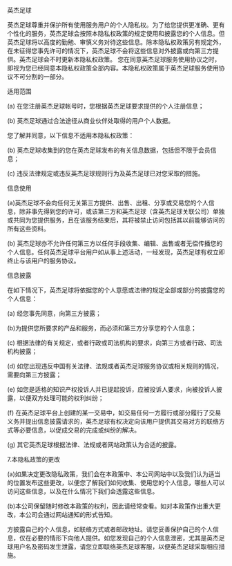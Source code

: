 英杰足球

英杰足球尊重并保护所有使用服务用户的个人隐私权。为了给您提供更准确、更有个性化的服务，英杰足球会按照本隐私权政策的规定使用和披露您的个人信息。但英杰足球将以高度的勤勉、审慎义务对待这些信息。除本隐私权政策另有规定外，在未征得您事先许可的情况下，英杰足球不会将这些信息对外披露或向第三方提供。英杰足球会不时更新本隐私权政策。 您在同意英杰足球服务使用协议之时，即视为您已经同意本隐私权政策全部内容。本隐私权政策属于英杰足球服务使用协议不可分割的一部分。

适用范围

(a) 在您注册英杰足球帐号时，您根据英杰足球要求提供的个人注册信息；

(b) 英杰足球通过合法途径从商业伙伴处取得的用户个人数据。

您了解并同意，以下信息不适用本隐私权政策：

(b) 英杰足球收集到的您在英杰足球发布的有关信息数据，包括但不限于会员信息；

(c) 违反法律规定或违反英杰足球规则行为及英杰足球已对您采取的措施。

信息使用

(a)英杰足球不会向任何无关第三方提供、出售、出租、分享或交易您的个人信息，除非事先得到您的许可，或该第三方和英杰足球（含英杰足球关联公司）单独或共同为您提供服务，且在该服务结束后，其将被禁止访问包括其以前能够访问的所有这些资料。

(b) 英杰足球亦不允许任何第三方以任何手段收集、编辑、出售或者无偿传播您的个人信息。任何英杰足球平台用户如从事上述活动，一经发现，英杰足球有权立即终止与该用户的服务协议。

信息披露

在如下情况下，英杰足球将依据您的个人意愿或法律的规定全部或部分的披露您的个人信息：

(a) 经您事先同意，向第三方披露；

(b)为提供您所要求的产品和服务，而必须和第三方分享您的个人信息；

(c) 根据法律的有关规定，或者行政或司法机构的要求，向第三方或者行政、司法机构披露；

(d) 如您出现违反中国有关法律、法规或者英杰足球服务协议或相关规则的情况，需要向第三方披露；

(e) 如您是适格的知识产权投诉人并已提起投诉，应被投诉人要求，向被投诉人披露，以便双方处理可能的权利纠纷；

(f) 在英杰足球平台上创建的某一交易中，如交易任何一方履行或部分履行了交易义务并提出信息披露请求的，英杰足球有权决定向该用户提供其交易对方的联络方式等必要信息，以促成交易的完成或纠纷的解决。

(g) 其它英杰足球根据法律、法规或者网站政策认为合适的披露。

7.本隐私政策的更改

(a)如果决定更改隐私政策，我们会在本政策中、本公司网站中以及我们认为适当的位置发布这些更改，以便您了解我们如何收集、使用您的个人信息，哪些人可以访问这些信息，以及在什么情况下我们会透露这些信息。

(b)本公司保留随时修改本政策的权利，因此请经常查看。如对本政策作出重大更改，本公司会通过网站通知的形式告知。

方披露自己的个人信息，如联络方式或者邮政地址。请您妥善保护自己的个人信息，仅在必要的情形下向他人提供。如您发现自己的个人信息泄密，尤其是英杰足球用户名及密码发生泄露，请您立即联络英杰足球客服，以便英杰足球采取相应措施。
